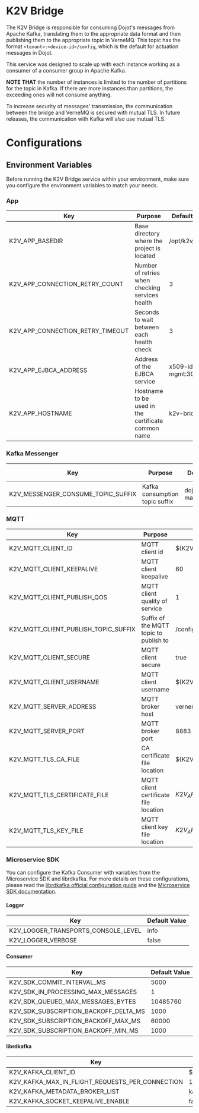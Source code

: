 # **K2V Bridge**

The K2V Bridge is responsible for consuming Dojot's messages from Apache Kafka, translating them to
the appropriate data format and then publishing them to the appropriate topic in VerneMQ. This topic
has the format `<tenant>:<device-id>/config`, which is the default for actuation messages in Dojot.

This service was designed to scale up with each instance working as a consumer of a consumer group
in Apache Kafka.

__NOTE THAT__ the number of instances is limited to the number of partitions for the topic in Kafka.
If there are more instances than partitions, the exceeding ones will not consume anything.

To increase security of messages' transmission, the communication between the bridge and VerneMQ is
secured with mutual TLS. In future releases, the communication with Kafka will also use mutual TLS.

# **Configurations**

## **Environment Variables**

Before running the K2V Bridge service within your environment, make sure you configure the
environment variables to match your needs.

### **App**

Key                              | Purpose                                            | Default Value           | Valid Values     |
-------------------------------- | -------------------------------------------------- | ----------------------- | ---------------- |
K2V_APP_BASEDIR                  | Base directory where the project is located        | /opt/k2v_bridge         | string           |
K2V_APP_CONNECTION_RETRY_COUNT   | Number of retries when checking services health    | 3                       | number           |
K2V_APP_CONNECTION_RETRY_TIMEOUT | Seconds to wait between each health check          | 3                       | number           |
K2V_APP_EJBCA_ADDRESS            | Address of the EJBCA service                       | x509-identity-mgmt:3000 | hostname/IP:port |
K2V_APP_HOSTNAME                 | Hostname to be used in the certificate common name | k2v-bridge              | hostname/IP      |


### **Kafka Messenger**

Key                                | Purpose                        | Default Value               | Valid Values |
---------------------------------- | ------------------------------ | --------------------------- | ------------ |
K2V_MESSENGER_CONSUME_TOPIC_SUFFIX | Kafka consumption topic suffix | dojot.device-manager.device | string       |

### **MQTT**

Key                                  | Purpose                                  | Default Value                                       | Valid Values           |
------------------------------------ | ---------------------------------------- | --------------------------------------------------- | ---------------------- |
K2V_MQTT_CLIENT_ID                   | MQTT client id                           | ${K2V_APP_HOSTNAME}                                 | string                 |
K2V_MQTT_CLIENT_KEEPALIVE            | MQTT client keepalive                    | 60                                                  | integer                |
K2V_MQTT_CLIENT_PUBLISH_QOS          | MQTT client quality of service           | 1                                                   | integer                |
K2V_MQTT_CLIENT_PUBLISH_TOPIC_SUFFIX | Suffix of the MQTT topic to publish to   | /config                                             | string                 |
K2V_MQTT_CLIENT_SECURE               | MQTT client secure                       | true                                                | boolean/string/integer |
K2V_MQTT_CLIENT_USERNAME             | MQTT client username                     | ${K2V_APP_HOSTNAME}                                 | string                 |
K2V_MQTT_SERVER_ADDRESS              | MQTT broker host                         | vernemq-k8s                                         | hostname/IP            |
K2V_MQTT_SERVER_PORT                 | MQTT broker port                         | 8883                                                | integer                |
K2V_MQTT_TLS_CA_FILE                 | CA certificate file location             | ${K2V_APP_BASEDIR}/app/cert/ca.crt                  | string                 |
K2V_MQTT_TLS_CERTIFICATE_FILE        | MQTT client certificate file location    | ${K2V_APP_BASEDIR}/app/cert/${K2V_APP_HOSTNAME}.crt | string                 |
K2V_MQTT_TLS_KEY_FILE                | MQTT client key file location            | ${K2V_APP_BASEDIR}/app/cert/${K2V_APP_HOSTNAME}.key | string                 |

### **Microservice SDK**

You can configure the Kafka Consumer with variables from the Microservice SDK and librdkafka. For
more details on these configurations, please read the
[librdkafka official configuration guide](https://github.com/edenhill/librdkafka/blob/master/CONFIGURATION.md)
and the [Microservice SDK documentation](https://www.npmjs.com/package/@dojot/microservice-sdk).

#### **Logger**

Key                                 | Default Value |
----------------------------------- | ------------- |
K2V_LOGGER_TRANSPORTS_CONSOLE_LEVEL | info          |
K2V_LOGGER_VERBOSE                  | false         |

#### **Consumer**

Key                                   | Default Value |
------------------------------------- | ------------- |
K2V_SDK_COMMIT_INTERVAL_MS            | 5000          |
K2V_SDK_IN_PROCESSING_MAX_MESSAGES    | 1             |
K2V_SDK_QUEUED_MAX_MESSAGES_BYTES     | 10485760      |
K2V_SDK_SUBSCRIPTION_BACKOFF_DELTA_MS | 1000          |
K2V_SDK_SUBSCRIPTION_BACKOFF_MAX_MS   | 60000         |
K2V_SDK_SUBSCRIPTION_BACKOFF_MIN_MS   | 1000          |

#### **librdkafka**

Key                                             | Default Value       |
----------------------------------------------- | ------------------- |
K2V_KAFKA_CLIENT_ID                             | ${K2V_APP_HOSTNAME} |
K2V_KAFKA_MAX_IN_FLIGHT_REQUESTS_PER_CONNECTION | 1000000             |
K2V_KAFKA_METADATA_BROKER_LIST                  | kafka-server:9092   |
K2V_KAFKA_SOCKET_KEEPALIVE_ENABLE               | false               |
